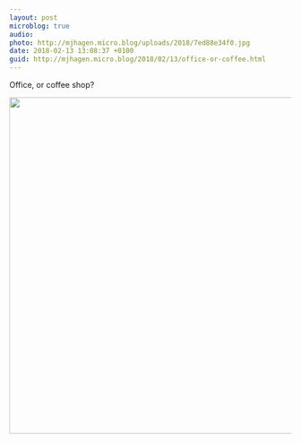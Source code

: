 ```yaml
---
layout: post
microblog: true
audio: 
photo: http://mjhagen.micro.blog/uploads/2018/7ed88e34f0.jpg
date: 2018-02-13 13:08:37 +0100
guid: http://mjhagen.micro.blog/2018/02/13/office-or-coffee.html
---
```

Office, or coffee shop?

<img src="http://mjhagen.micro.blog/uploads/2018/7ed88e34f0.jpg" width="600" height="600" />
